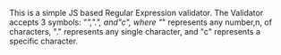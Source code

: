This is a simple JS based Regular Expression validator. The Validator accepts 3 symbols: "*",".", and"c", where "*" represents any number,n, of characters, "." represents any single character, and "c" represents a specific character.
